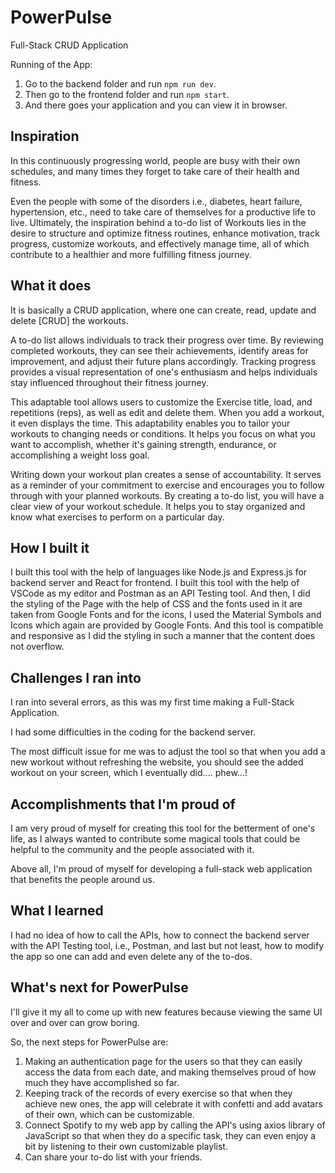 # PowerPulse
Full-Stack CRUD Application

Running of the App:
1. Go to the backend folder and run `npm run dev`.
2. Then go to the frontend folder and run `npm start`.
3. And there goes your application and you can view it in browser.

## Inspiration
In this continuously progressing world, people are busy with their own schedules, and many times they forget to take care of their health and fitness.

Even the people with some of the disorders i.e., diabetes, heart failure, hypertension, etc., need to take care of themselves for a productive life to live. Ultimately, the inspiration behind a to-do list of Workouts lies in the desire to structure and optimize fitness routines, enhance motivation, track progress, customize workouts, and effectively manage time, all of which contribute to a healthier and more fulfilling fitness journey.

## What it does
It is basically a CRUD application, where one can create, read, update and delete [CRUD] the workouts.

A to-do list allows individuals to track their progress over time. By reviewing completed workouts, they can see their achievements, identify areas for improvement, and adjust their future plans accordingly. Tracking progress provides a visual representation of one's enthusiasm and helps individuals stay influenced throughout their fitness journey.

This adaptable tool allows users to customize the Exercise title, load, and repetitions (reps), as well as edit and delete them. When you add a workout, it even displays the time.
This adaptability enables you to tailor your workouts to changing needs or conditions. It helps you focus on what you want to accomplish, whether it's gaining strength, endurance, or accomplishing a weight loss goal.

Writing down your workout plan creates a sense of accountability. It serves as a reminder of your commitment to exercise and encourages you to follow through with your planned workouts. By creating a to-do list, you will have a clear view of your workout schedule. It helps you to stay organized and know what exercises to perform on a particular day.

## How I built it
I built this tool with the help of languages like Node.js and Express.js for backend server and React for frontend. I built this tool with the help of VSCode as my editor and Postman as an API Testing tool.
And then, I did the styling of the Page with the help of CSS and the fonts used in it are taken from Google Fonts and for the icons, I used the Material Symbols and Icons which again are provided by Google Fonts. And this tool is compatible and responsive as I did the styling in such a manner that the content does not overflow.

## Challenges I ran into
I ran into several errors, as this was my first time making a Full-Stack Application.

I had some difficulties in the coding for the backend server.

The most difficult issue for me was to adjust the tool so that when you add a new workout without refreshing the website, you should see the added workout on your screen, which I eventually did.... phew...!

## Accomplishments that I'm proud of
I am very proud of myself for creating this tool for the betterment of one's life, as I always wanted to contribute some magical tools that could be helpful to the community and the people associated with it.

Above all, I'm proud of myself for developing a full-stack web application that benefits the people around us.

## What I learned
I had no idea of how to call the APIs, how to connect the backend server with the API Testing tool, i.e., Postman, and last but not least, how to modify the app so one can add and even delete any of the to-dos.

## What's next for PowerPulse
I'll give it my all to come up with new features because viewing the same UI over and over can grow boring.

So, the next steps for PowerPulse are:

1.  Making an authentication page for the users so that they can easily access the data from each date, 
 and making themselves proud of how much they have accomplished so far.
2.  Keeping track of the records of every exercise so that when they achieve new ones, the app will celebrate it with confetti and add avatars of their own, which can be customizable.
3.  Connect Spotify to my web app by calling the API's using axios library of JavaScript so that when they do a specific task, they can even enjoy a bit by listening to their own customizable playlist.
4.  Can share your to-do list with your friends.
